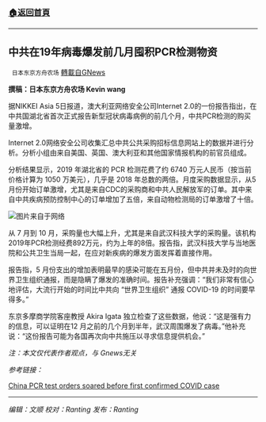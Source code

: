 ###  [:house:返回首頁](https://github.com/ourhimalayas/txt)
---


## 中共在19年病毒爆发前几月囤积PCR检测物资
` 日本东京方舟农场` [轉載自GNews](https://gnews.org/zh-hans/1575530/)

**撰稿：日本东京方舟农场 Kevin wang**

据NIKKEI Asia 5日报道，澳大利亚网络安全公司Internet 2.0的一份报告指出，在中共国湖北省首次正式报告新型冠状病毒病例的前几个月，中共PCR检测的购买量激增。

Internet 2.0网络安全公司收集汇总中共公共采购招标信息网站上的数据并进行分析。分析小组由来自美国、英国、澳大利亚和其他国家情报机构的前官员组成。

分析结果显示，2019 年湖北省的 PCR 检测花费了约 6740 万元人民币（按当前价格计算为 1050 万美元），几乎是 2018 年总数的两倍。月度采购数据显示，从5月份开始订单激增，尤其是来自CDC的采购商和中共人民解放军的订单。其中来自中共疾病预防控制中心的订单增加了五倍，来自动物检测局的订单激增了十倍。

![](https://assets.gnews.org/wp-content/uploads/2021/10/微信图片_20211005190739.png)图片来自于网络

从 7 月到 10 月，采购量也大幅上升，尤其是来自武汉科技大学的采购量。该机构2019年PCR检测经费892万元，约为上年的8倍。报告指，武汉科技大学与当地医院和公共卫生当局一起，在应对新疾病的爆发方面发挥着直接作用。

报告指，5 月份支出的增加表明最早的感染可能在五月份，但中共并未及时的向世界卫生组织通报，而是隐瞒了爆发的准确时间。报告补充强调：“我们非常有信心地评估，大流行开始的时间比中共向 “世界卫生组织” 通报 COVID-19 的时间要早得多。”

东京多摩商学院客座教授 Akira Igata 独立检查了这些数据，他说：“这是强有力的信息，可以证明在12 月之前的几个月到半年，武汉周围爆发了病毒。”他补充说：“这份报告可能为各国再次向中共施压以寻求信息提供机会。”

*注：本文仅代表作者观点，与 Gnews无关*

*参考链接：*

[China PCR test orders soared before first confirmed COVID case](https://asia.nikkei.com/Spotlight/Coronavirus/China-PCR-test-orders-soared-before-first-confirmed-COVID-case)

* * *

*编辑：文顺 校对：Ranting 发布：Ranting*
